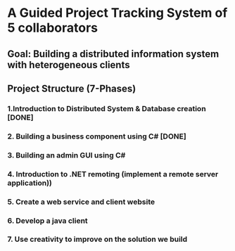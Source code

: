 # A Guided Project Tracking System of 5 collaborators 

## Goal: Building a distributed information system with heterogeneous clients

## Project Structure (7-Phases)

### 1.Introduction to Distributed System & Database creation [DONE]
### 2. Building a business component using C# [DONE]
### 3. Building an admin GUI using C#
### 4. Introduction to .NET remoting (implement a remote server application))
### 5. Create a web service and client website
### 6. Develop a java client
### 7. Use creativity to improve on the solution we build
